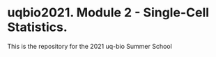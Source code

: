 # uqbio2021. Module 2 - Single-Cell Statistics.
This is the repository for the 2021 uq-bio Summer School

